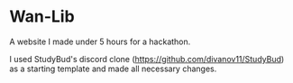 # Wan-Lib
A website I made under 5 hours for a hackathon.

I used StudyBud's discord clone (https://github.com/divanov11/StudyBud) as a starting template and made all necessary changes.

